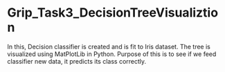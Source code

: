 # Grip_Task3_DecisionTreeVisualiztion
In this, Decision classifier is created and is fit to Iris dataset. The tree is visualized using MatPlotLib in Python. Purpose of this is to see if we feed classifier new data, it predicts its class correctly.
